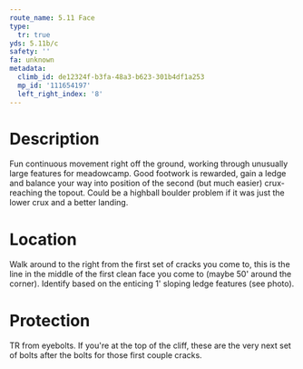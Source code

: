 ```yaml
---
route_name: 5.11 Face
type:
  tr: true
yds: 5.11b/c
safety: ''
fa: unknown
metadata:
  climb_id: de12324f-b3fa-48a3-b623-301b4df1a253
  mp_id: '111654197'
  left_right_index: '8'
---
```

# Description
Fun continuous movement right off the ground, working through unusually large features for meadowcamp. Good footwork is rewarded, gain a ledge and balance your way into position of the second (but much easier) crux-reaching the topout.  Could be a highball boulder problem if it was just the lower crux and a better landing.

# Location
Walk around to the right from the first set of cracks you come to, this is the line in the middle of the first clean face you come to (maybe 50' around the corner). Identify based on the enticing 1' sloping ledge features (see photo).

# Protection
TR from eyebolts. If you're at the top of the cliff, these are the very next set of bolts after the bolts for those first couple cracks.
